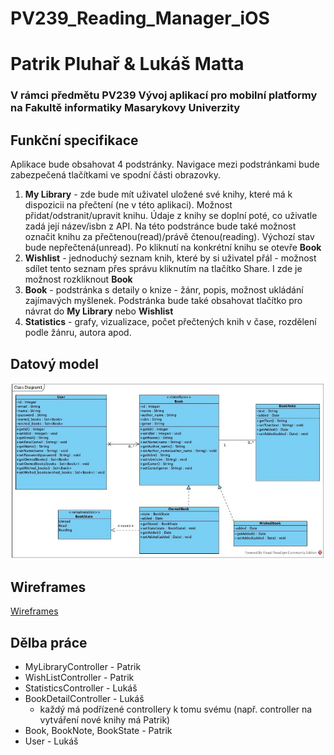 # PV239_Reading_Manager_iOS
# Patrik Pluhař & Lukáš Matta

### V rámci předmětu PV239 Vývoj aplikací pro mobilní platformy na Fakultě informatiky Masarykovy Univerzity

## Funkční specifikace
Aplikace bude obsahovat 4 podstránky. Navigace mezi podstránkami bude zabezpečená tlačítkami ve spodní části obrazovky.
1. **My Library** - zde bude mít uživatel uložené své knihy, které má k dispozicii na přečtení (ne v této aplikaci). Možnost přidat/odstranit/upravit knihu. Údaje z knihy se doplní poté, co uživatle zadá její název/isbn z API. Na této podstránce bude také možnost označit knihu za přečtenou(read)/právě čtenou(reading). Výchozí stav bude nepřečtená(unread). Po kliknutí na konkrétní knihu se otevře **Book**
2. **Wishlist** - jednoduchý seznam knih, které by si uživatel přál - možnost sdílet tento seznam přes správu kliknutím na tlačítko Share. I zde je možnost rozkliknout **Book**
3. **Book** - podstránka s detaily o knize - žánr, popis, možnost ukládání zajímavých myšlenek. Podstránka bude také obsahovat tlačítko pro návrat do **My Library** nebo **Wishlist**
4. **Statistics** - grafy, vizualizace, počet přečtených knih v čase, rozdělení podle žánru, autora apod.

## Datový model
![Datový model](/images/DataModel.png?raw=true "Optional Title")

## Wireframes
[Wireframes](http://pv239.lukasmatta.com/)

## Dělba práce
* MyLibraryController - Patrik
* WishListController - Patrik
* StatisticsController - Lukáš
* BookDetailController - Lukáš
  - každý má podřízené controllery k tomu svému (např. controller na vytváření nové knihy má Patrik)
* Book, BookNote, BookState - Patrik
* User - Lukáš
